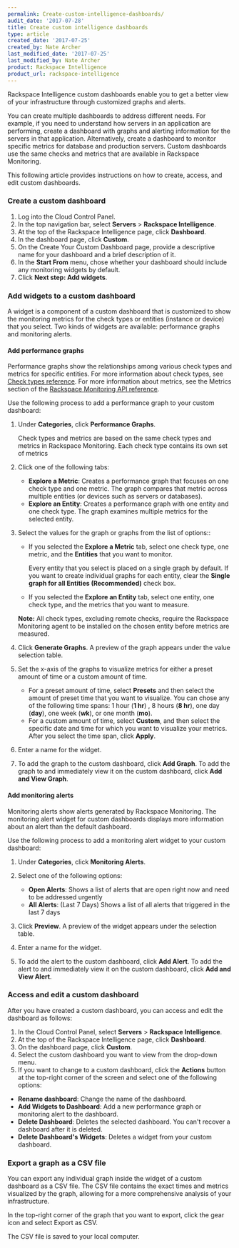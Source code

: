 ```yaml
---
permalink: Create-custom-intelligence-dashboards/
audit_date: '2017-07-28'
title: Create custom intelligence dashboards
type: article
created_date: '2017-07-25'
created_by: Nate Archer
last_modified_date: '2017-07-25'
last_modified_by: Nate Archer
product: Rackspace Intelligence
product_url: rackspace-intelligence
---
```


Rackspace Intelligence custom dashboards enable you to get a better view of your infrastructure through customized graphs and alerts.

You can create multiple dashboards to address different needs. For example, if you need to understand how servers in an application are performing, create a dashboard with graphs and alerting information for the servers in that application. Alternatively, create a dashboard to monitor specific metrics for database and production servers. Custom dashboards use the same checks and metrics that are available in Rackspace Monitoring.

This following article provides instructions on how to create, access, and edit custom dashboards.

### Create a custom dashboard

1. Log into the Cloud Control Panel.
2. In the top navigation bar, select **Servers** > **Rackspace Intelligence**.
3. At the top of the Rackspace Intelligence page, click **Dashboard**.
4. In the dashboard page, click **Custom**.
5. On the Create Your Custom Dashboard page, provide a descriptive name for your dashboard and a brief description of it.
6. In the **Start From** menu, chose whether your dashboard should include any monitoring widgets by default.
7. Click **Next step: Add widgets**.

### Add widgets to a custom dashboard

A widget is a component of a custom dashboard that is customized to show the monitoring metrics for the check types or entities (instance or device) that you select. Two kinds of widgets are available: performance graphs and monitoring alerts.

#### Add performance graphs

Performance graphs show the relationships among various check types and metrics for specific entities. For more information about check types, see [Check types reference](https://developer.rackspace.com/docs/rackspace-monitoring/v1/tech-ref-info/check-type-reference/). For more information about metrics, see the Metrics section of the [Rackspace Monitoring API reference](https://developer.rackspace.com/docs/rackspace-monitoring/v1/api-reference/metrics-operations/).

Use the following process to add a performance graph to your custom dashboard:

1. Under **Categories**, click **Performance Graphs**.

   Check types and metrics are based on the same check types and metrics in Rackspace Monitoring. Each check type contains its own set of metrics

2. Click one of the following tabs:

   - **Explore a Metric**: Creates a performance graph that focuses on one check type and one metric. The graph compares that metric across multiple entities (or devices such as servers or databases).
   - **Explore an Entity**: Creates a performance graph with one entity and one check type. The graph examines multiple metrics for the selected entity.

3. Select the values for the graph or graphs from the list of options::

   - If you selected the **Explore a Metric** tab, select one check type, one metric, and the **Entities** that you want to monitor.

      Every entity that you select is placed on a single graph by default. If you want to create individual graphs for each entity, clear the **Single graph for all Entities (Recommended)** check box.

   - If you selected the **Explore an Entity** tab, select one entity, one check type, and the metrics that you want to measure.

   **Note:** All check types, excluding remote checks, require the Rackspace Monitoring agent to be installed on the chosen entity before metrics are measured.

4. Click **Generate Graphs**. A preview of the graph appears under the value selection table.
5. Set the x-axis of the graphs to visualize metrics for either a preset amount of time or a custom amount of time.

   - For a preset amount of time, select **Presets** and then select the amount of preset time that you want to visualize. You can chose any of the following time spans: 1 hour (**1 hr**) , 8 hours (**8 hr**), one day (**day**), one week (**wk**), or one month (**mo**).
   - For a custom amount of time, select **Custom**, and then select the specific date and time for which you want to visualize your metrics. After you select the time span, click **Apply**.

6. Enter a name for the widget.
7. To add the graph to the custom dashboard, click **Add Graph**. To add the graph to and immediately view it on the custom dashboard, click **Add and View Graph**.

#### Add monitoring alerts

Monitoring alerts show alerts generated by Rackspace Monitoring. The monitoring alert widget for custom dashboards displays more information about an alert than the default dashboard.

Use the following process to add a monitoring alert widget to your custom dashboard:

1. Under **Categories**, click **Monitoring Alerts**.
2. Select one of the following options:

   - **Open Alerts**: Shows a list of alerts that are open right now and need to be addressed urgently
   - **All Alerts**: (Last 7 Days) Shows a list of all alerts that triggered in the last 7 days

3. Click **Preview**. A preview of the widget appears under the selection table.
4. Enter a name for the widget.
5. To add the alert to the custom dashboard, click **Add Alert**. To add the alert to and immediately view it on the custom dashboard, click **Add and View Alert**.

### Access and edit a custom dashboard

After you have created a custom dashboard, you can access and edit the dashboard as follows:

1. In the Cloud Control Panel, select **Servers** > **Rackspace Intelligence**.
2. At the top of the Rackspace Intelligence page, click **Dashboard**.
3. On the dashboard page, click **Custom**.
4. Select the custom dashboard you want to view from the drop-down menu.
5. If you want to change to a custom dashboard, click the **Actions** button at the top-right corner of the screen and select one of the following options:

  - **Rename dashboard**: Change the name of the dashboard.
  - **Add Widgets to Dashboard**: Add a new performance graph or monitoring alert to the dashboard.
  - **Delete Dashboard**: Deletes the selected dashboard. You can't recover a dashboard after it is deleted.
  - **Delete Dashboard's Widgets**: Deletes a widget from your custom dashboard.

### Export a graph as a CSV file

You can export any individual graph inside the widget of a custom dashboard as a CSV file. The CSV file contains the exact times and metrics visualized by the graph, allowing for a more comprehensive analysis of your infrastructure.

In the top-right corner of the graph that you want to export, click the gear icon and select Export as CSV.

The CSV file is saved to your local computer.
